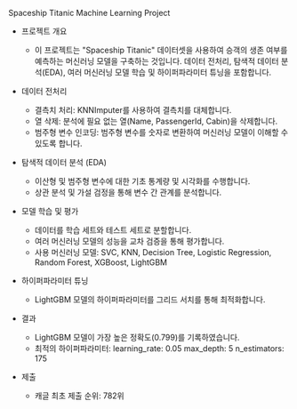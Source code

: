 Spaceship Titanic Machine Learning Project

- 프로젝트 개요
  - 이 프로젝트는 "Spaceship Titanic" 데이터셋을 사용하여 승객의 생존 여부를 예측하는 머신러닝 모델을 구축하는 것입니다. 
데이터 전처리, 탐색적 데이터 분석(EDA), 여러 머신러닝 모델 학습 및 하이퍼파라미터 튜닝을 포함합니다.


- 데이터 전처리
  - 결측치 처리: KNNImputer를 사용하여 결측치를 대체합니다.
  - 열 삭제: 분석에 필요 없는 열(Name, PassengerId, Cabin)을 삭제합니다.
  - 범주형 변수 인코딩: 범주형 변수를 숫자로 변환하여 머신러닝 모델이 이해할 수 있도록 합니다.


- 탐색적 데이터 분석 (EDA)
  - 이산형 및 범주형 변수에 대한 기초 통계량 및 시각화를 수행합니다.
  - 상관 분석 및 가설 검정을 통해 변수 간 관계를 분석합니다.


- 모델 학습 및 평가
  - 데이터를 학습 세트와 테스트 세트로 분할합니다.
  - 여러 머신러닝 모델의 성능을 교차 검증을 통해 평가합니다.
  - 사용 머신러닝 모델: SVC, KNN, Decision Tree, Logistic Regression, Random Forest, XGBoost, LightGBM


- 하이퍼파라미터 튜닝
  - LightGBM 모델의 하이퍼파라미터를 그리드 서치를 통해 최적화합니다.


- 결과
  - LightGBM 모델이 가장 높은 정확도(0.799)를 기록하였습니다.
  - 최적의 하이퍼파라미터:
    learning_rate: 0.05
    max_depth: 5
    n_estimators: 175


- 제출
  - 캐글 최초 제출 순위: 782위
